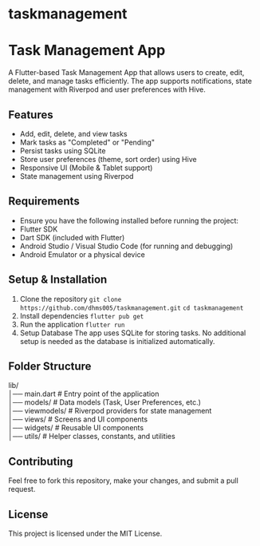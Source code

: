 # taskmanagement

# **Task Management App**

A Flutter-based Task Management App that allows users to create, edit, delete, and manage tasks efficiently. The app supports notifications, state management with Riverpod and user preferences with Hive.

## **Features**
* Add, edit, delete, and view tasks 
* Mark tasks as "Completed" or "Pending"
* Persist tasks using SQLite 
* Store user preferences (theme, sort order) using Hive 
* Responsive UI (Mobile & Tablet support)
* State management using Riverpod

## **Requirements**
* Ensure you have the following installed before running the project:
* Flutter SDK 
* Dart SDK (included with Flutter)
* Android Studio / Visual Studio Code (for running and debugging)
* Android Emulator or a physical device

## **Setup & Installation**
1. Clone the repository
   `git clone https://github.com/dhms005/taskmanagement.git`
   `cd taskmanagement`
2. Install dependencies
   `flutter pub get`
3. Run the application
   `flutter run`
4. Setup Database
   The app uses SQLite for storing tasks. No additional setup is needed as the database is initialized automatically.

## **Folder Structure**
lib/<br>
│── main.dart             # Entry point of the application<br>
│── models/               # Data models (Task, User Preferences, etc.)<br>
│── viewmodels/           # Riverpod providers for state management<br>
│── views/                # Screens and UI components<br>
│── widgets/              # Reusable UI components<br>
│── utils/                # Helper classes, constants, and utilities<br>

## **Contributing**
Feel free to fork this repository, make your changes, and submit a pull request.

## **License**
This project is licensed under the MIT License.